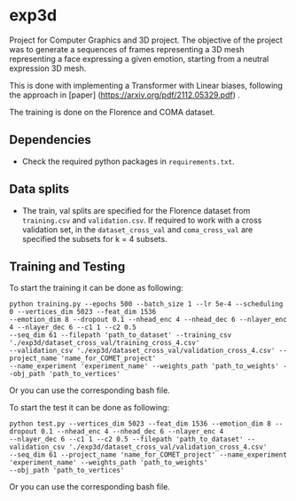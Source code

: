 # exp3d
Project for Computer Graphics and 3D project.
The objective of the project was to generate a sequences of frames representing a 3D mesh representing a face expressing a given emotion, starting from a neutral expression 3D mesh.

This is done with implementing a Transformer with Linear biases, following the approach in [paper] (https://arxiv.org/pdf/2112.05329.pdf) .

The training is done on the Florence and COMA dataset.


## Dependencies

- Check the required python packages in `requirements.txt`.

## Data splits

- The train, val splits are specified for the Florence dataset from `training.csv` and `validation.csv`. If required to work with a cross validation set, in the `dataset_cross_val` and `coma_cross_val` are specified the subsets for k = 4 subsets.

## Training and Testing

To start the training it can be done as following:

 
	python training.py --epochs 500 --batch_size 1 --lr 5e-4 --scheduling 0 --vertices_dim 5023 --feat_dim 1536 
    --emotion_dim 8 --dropout 0.1 --nhead_enc 4 --nhead_dec 6 --nlayer_enc 4 --nlayer_dec 6 --c1 1 --c2 0.5 
    --seq_dim 61 --filepath 'path_to_dataset' --training_csv './exp3d/dataset_cross_val/training_cross_4.csv' 
    --validation_csv './exp3d/dataset_cross_val/validation_cross_4.csv' --project_name 'name_for_COMET_project' 
    --name_experiment 'experiment_name' --weights_path 'path_to_weights' --obj_path 'path_to_vertices'  


Or you can use the corresponding bash file.

To start the test it can be done as following:


	python test.py --vertices_dim 5023 --feat_dim 1536 --emotion_dim 8 --dropout 0.1 --nhead_enc 4 --nhead_dec 6 --nlayer_enc 4 
    --nlayer_dec 6 --c1 1 --c2 0.5 --filepath 'path_to_dataset' --validation_csv './exp3d/dataset_cross_val/validation_cross_4.csv' 
    --seq_dim 61 --project_name 'name_for_COMET_project' --name_experiment 'experiment_name' --weights_path 'path_to_weights' 
    --obj_path 'path_to_vertices'


Or you can use the corresponding bash file.